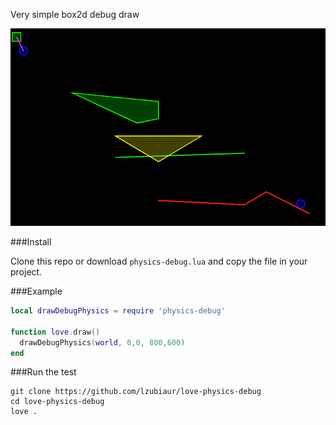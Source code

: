 Very simple box2d debug draw

![alt tag](screenshot.png)

###Install

Clone this repo or download `physics-debug.lua` and copy the file in your project.

###Example

``` lua
local drawDebugPhysics = require 'physics-debug'

function love.draw()
  drawDebugPhysics(world, 0,0, 800,600)
end
```

###Run the test

```
git clone https://github.com/lzubiaur/love-physics-debug
cd love-physics-debug
love .
```
